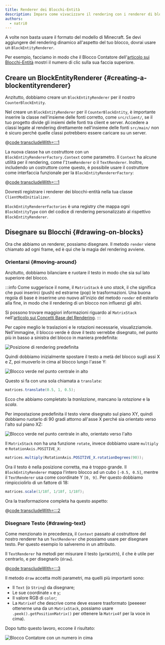 ```yaml
---
title: Renderer dei Blocchi-Entità
description: Impara come vivacizzare il rendering con i renderer di blocchi-entità.
authors:
  - natri0
---
```


A volte non basta usare il formato del modello di Minecraft. Se devi aggiungere del rendering dinamico all'aspetto del tuo blocco, dovrai usare un `BlockEntityRenderer`.

Per esempio, facciamo in modo che il Blocco Contatore dell'[articolo sui Blocchi-Entità](../blocks/block-entities) mostri il numero di clic sulla sua faccia superiore.

## Creare un BlockEntityRenderer {#creating-a-blockentityrenderer}

Anzitutto, dobbiamo creare un `BlockEntityRenderer` per il nostro `CounterBlockEntity`.

Nel creare un `BlockEntityRenderer` per il `CounterBlockEntity`, è importante inserire la classe nell'insieme delle fonti corretto, come `src/client/`, se il tuo progetto divide gli insiemi delle fonti tra client e server. Accedere a classi legate al rendering direttamente nell'insieme delle fonti `src/main/` non è sicuro perché quelle classi potrebbero essere caricare su un server.

@[code transcludeWith=:::1](@/reference/1.21.8/src/client/java/com/example/docs/rendering/blockentity/CounterBlockEntityRenderer.java)

La nuova classe ha un costruttore con un `BlockEntityRendererFactory.Context` come parametro. Il `Context` ha alcune utilità per il rendering, come l'`ItemRenderer` o il `TextRenderer`.
Inoltre, includendo un costruttore come questo, è possibile usare il costruttore come interfaccia funzionale per la `BlockEntityRendererFactory`:

@[code transcludeWith=:::1](@/reference/1.21.8/src/client/java/com/example/docs/FabricDocsBlockEntityRenderer.java)

Dovresti registrare i renderer dei blocchi-entità nella tua classe `ClientModInitializer`.

`BlockEntityRendererFactories` è una registry che mappa ogni `BlockEntityType` con del codice di rendering personalizzato al rispettivo `BlockEntityRenderer`.

## Disegnare su Blocchi {#drawing-on-blocks}

Ora che abbiamo un renderer, possiamo disegnare. Il metodo `render` viene chiamato ad ogni frame, ed è qui che la magia del rendering avviene.

### Orientarsi {#moving-around}

Anzitutto, dobbiamo bilanciare e ruotare il testo in modo che sia sul lato superiore del blocco.

:::info
Come suggerisce il nome, il `MatrixStack` è uno _stack_, il che significa che puoi inserirci (push) ed estrarne (pop) le trasformazioni.
Una buona regola di base è inserirne uno nuovo all'inizio del metodo `render` ed estrarlo alla fine, in modo che il rendering di un blocco non influenzi gli altri.

Si possono trovare maggiori informazioni riguardo al `MatrixStack` nell'[articolo sui Concetti Base del Rendering](../rendering/basic-concepts).
:::

Per capire meglio le traslazioni e le rotazioni necessarie, visualizziamole. Nell'immagine, il blocco verde è dove il testo verrebbe disegnato, nel punto più in basso a sinistra del blocco in maniera predefinita:

![Posizione di rendering predefinita](/assets/develop/blocks/block_entity_renderer_1.png)

Quindi dobbiamo inizialmente spostare il testo a metà del blocco sugli assi X e Z, poi muoverlo in cima al blocco lungo l'asse Y:

![Blocco verde nel punto centrale in alto](/assets/develop/blocks/block_entity_renderer_2.png)

Questo si fa con una sola chiamata a `translate`:

```java
matrices.translate(0.5, 1, 0.5);
```

Ecco che abbiamo completato la _tranlazione_, mancano la _rotazione_ e la _scala_.

Per impostazione predefinita il testo viene disegnato sul piano XY, quindi dobbiamo ruotarlo di 90 gradi attorno all'asse X perché sia orientato verso l'alto sul piano XZ:

![Blocco verde nel punto centrale in alto, orientato verso l'alto](/assets/develop/blocks/block_entity_renderer_3.png)

Il `MatrixStack` non ha una funzione `rotate`, invece dobbiamo usare `multiply` e `RotationAxis.POSITIVE_X`:

```java
matrices.multiply(RotationAxis.POSITIVE_X.rotationDegrees(90));
```

Ora il testo è nella posizione corretta, ma è troppo grande. Il `BlockEntityRenderer` mappa l'intero blocco ad un cubo `[-0.5, 0.5]`, mentre il `TextRenderer` usa come coordinate Y `[0, 9]`. Per questo dobbiamo rimpicciolirlo di un fattore di 18:

```java
matrices.scale(1/18f, 1/18f, 1/18f);
```

Ora la trasformazione completa ha questo aspetto:

@[code transcludeWith=:::2](@/reference/1.21.8/src/client/java/com/example/docs/rendering/blockentity/CounterBlockEntityRenderer.java)

### Disegnare Testo {#drawing-text}

Come menzionato in precedenza, il `Context` passato al costruttore del nostro renderer ha un `TextRenderer` che possiamo usare per disegnare testo. Per questo esempio lo salveremo in un attributo.

Il `TextRenderer` ha metodi per misurare il testo (`getWidth`), il che è utile per centrarlo, e per disegnarlo (`draw`).

@[code transcludeWith=:::3](@/reference/1.21.8/src/client/java/com/example/docs/rendering/blockentity/CounterBlockEntityRenderer.java)

Il metodo `draw` accetta molti parametri, ma quelli più importanti sono:

- Il `Text` (o `String`) da disegnare;
- Le sue coordinate `x` e `y`;
- Il valore RGB di `color`;
- La `Matrix4f` che descrive come deve essere trasformato (peeeeer ottenerne una da un `MatrixStack`, possiamo usare `.peek().getPositionMatrix()` per ottenere la `Matrix4f` per la voce in cima).

Dopo tutto questo lavoro, eccone il risultato:

![Blocco Contatore con un numero in cima](/assets/develop/blocks/block_entity_renderer_4.png)
